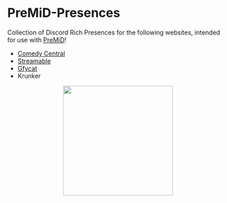 # PreMiD-Presences

Collection of Discord Rich Presences for the following websites, intended for use with [PreMiD](https://github.com/PreMiD/PreMiD)!

- [Comedy Central](https://premid.app/store/presences/Comedy%20Central)
- [Streamable](https://premid.app/store/presences/Streamable)
- [Gfycat](https://premid.app/store/presences/Gfycat)
- Krunker

<p align="center">
    <img src="https://i.imgur.com/W37Sh4n.png" width="250px" draggable="false">
</p>
